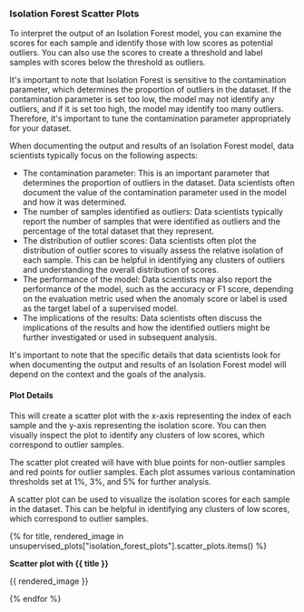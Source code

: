 ### Isolation Forest Scatter Plots

To interpret the output of an Isolation Forest model, you can examine the scores for each sample and identify those with low scores as potential outliers. You can also use the scores to create a threshold and label samples with scores below the threshold as outliers.

It's important to note that Isolation Forest is sensitive to the contamination parameter, which determines the proportion of outliers in the dataset. If the contamination parameter is set too low, the model may not identify any outliers, and if it is set too high, the model may identify too many outliers. Therefore, it's important to tune the contamination parameter appropriately for your dataset.

When documenting the output and results of an Isolation Forest model, data scientists typically focus on the following aspects:
- The contamination parameter: This is an important parameter that determines the proportion of outliers in the dataset. Data scientists often document the value of the contamination parameter used in the model and how it was determined.
- The number of samples identified as outliers: Data scientists typically report the number of samples that were identified as outliers and the percentage of the total dataset that they represent.
- The distribution of outlier scores: Data scientists often plot the distribution of outlier scores to visually assess the relative isolation of each sample. This can be helpful in identifying any clusters of outliers and understanding the overall distribution of scores.
- The performance of the model: Data scientists may also report the performance of the model, such as the accuracy or F1 score, depending on the evaluation metric used when the anomaly score or label is used as the target label of a supervised model.
- The implications of the results: Data scientists often discuss the implications of the results and how the identified outliers might be further investigated or used in subsequent analysis.

It's important to note that the specific details that data scientists look for when documenting the output and results of an Isolation Forest model will depend on the context and the goals of the analysis.

#### Plot Details
This will create a scatter plot with the x-axis representing the index of each sample and the y-axis representing the isolation score. You can then visually inspect the plot to identify any clusters of low scores, which correspond to outlier samples.

The scatter plot created will have with blue points for non-outlier samples and red points for outlier samples. Each plot assumes various contamination thresholds set at 1%, 3%, and 5% for further analysis.

A scatter plot can be used to visualize the isolation scores for each sample in the dataset. This can be helpful in identifying any clusters of low scores, which correspond to outlier samples.

{% for title, rendered_image in unsupervised_plots["isolation_forest_plots"].scatter_plots.items() %}

**Scatter plot with {{ title }}**

{{ rendered_image }}

{% endfor %}
